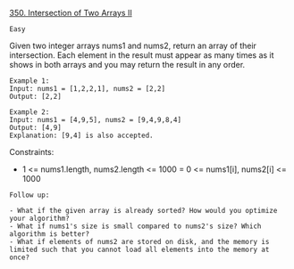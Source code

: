 [350. Intersection of Two Arrays II](https://leetcode.com/problems/intersection-of-two-arrays-ii/)

`Easy`

Given two integer arrays nums1 and nums2, return an array of their intersection. Each element in the result must appear as many times as it shows in both arrays and you may return the result in any order.

```
Example 1:
Input: nums1 = [1,2,2,1], nums2 = [2,2]
Output: [2,2]

Example 2:
Input: nums1 = [4,9,5], nums2 = [9,4,9,8,4]
Output: [4,9]
Explanation: [9,4] is also accepted.
```

Constraints:

- 1 <= nums1.length, nums2.length <= 1000
= 0 <= nums1[i], nums2[i] <= 1000


```
Follow up:

- What if the given array is already sorted? How would you optimize your algorithm?
- What if nums1's size is small compared to nums2's size? Which algorithm is better?
- What if elements of nums2 are stored on disk, and the memory is limited such that you cannot load all elements into the memory at once?
```